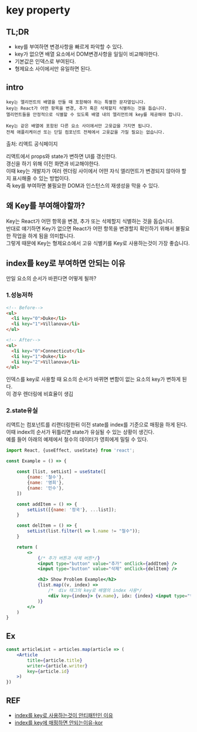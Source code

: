 # key property


## TL;DR
- key를 부여하면 변경사항을 빠르게 파악할 수 있다.
- key가 없으면 배열 요소에서 DOM변경사항을 일일이 비교해야한다. 
- 기본값은 인덱스로 부여된다.
- 형제요소 사이에서만 유일하면 된다.

## intro

    key는 엘리먼트의 배열을 만들 때 포함해야 하는 특별한 문자열입니다. 
    key는 React가 어떤 항목을 변경, 추가 혹은 삭제할지 식별하는 것을 돕습니다. 
    엘리먼트들을 안정적으로 식별할 수 있도록 배열 내의 엘리먼트에 key를 제공해야 합니다.

    Key는 같은 배열에 포함된 다른 요소 사이에서만 고윳값을 가지면 됩니다. 
    전체 애플리케이션 또는 단일 컴포넌트 전체에서 고윳값을 가질 필요는 없습니다.
출처: 리액트 공식페이지

리액트에서 props와 state가 변하면 UI를 갱신한다.  
갱신을 하기 위해 이전 화면과 비교해야한다.  
이때 key는 개발자가 여러 렌더링 사이에서 어떤 자식 엘리먼트가 변경되지 않아야 할지 표시해줄 수 있는 방법이다.  
즉 key를 부여하면 불필요한 DOM과 인스턴스의 재생성을 막을 수 있다.



## 왜 Key를 부여해야할까?
Key는 React가 어떤 항목을 변경, 추가 또는 삭제할지 식별하는 것을 돕습니다.  
반대로 얘기하면 Key가 없으면 React가 어떤 항목을 변경할지 확인하기 위해서 불필요한 작업을 하게 됨을 의미합니다.  
그렇게 때문에 Key는 형제요소에서 고유 식별키를 Key로 사용하는것이 가장 좋습니다.  


## index를 key로 부여하면 안되는 이유
만일 요소의 순서가 바뀐다면 어떻게 될까?

### 1.성능저하
```html
<!-- Before-->
<ul>
  <li key="0">Duke</li>
  <li key="1">Villanova</li>
</ul>

<!-- After-->
<ul>
  <li key="0">Connecticut</li>
  <li key="1">Duke</li>
  <li key="2">Villanova</li>
</ul>
```
인덱스를 key로 사용할 때 요소의 순서가 바뀌면 변함이 없는 요소의 key가 변하게 된다.  
이 경우 렌더링에 비효율이 생김

### 2.state유실
리액트는 컴포넌트를 리랜더링한뒤 이전 state를 index를 기준으로 매핑을 하게 된다.  
이때 index의 순서가 뒤틀리면 state가 유실될 수 있는 상황이 생긴다.  
예를 들어 아래의 예제에서 철수의 데이터가 영희에게 밀릴 수 있다.


```jsx
import React, {useEffect, useState} from 'react';

const Example = () => {
    
    const [list, setList] = useState([
        {name: '철수'},
        {name: '영희'},
        {name: '민수'},
    ])

    const addItem = () => {
        setList([{name: '정국'}, ...list]);
    }

    const delItem = () => {
        setList(list.filter(l => l.name != "철수"));
    }

    return (
        <>
            {/* 추가 버튼과 삭제 버튼*/}
            <input type="button" value="추가" onClick={addItem} />
            <input type="button" value="삭제" onClick={delItem} />

            <h2> Show Problem Example</h2>
            {list.map((v, index) => 
                /*  div 태그의 key로 배열의 index 사용*/
                <div key={index}> {v.name}, idx: {index} <input type="text" /> </div> 
            )}
        </>
    )
}

```



## Ex 

```jsx
const articleList = articles.map(article => (
	<Article
		title={article.title}
		writer={article.writer}
		key={article.id}
	>)
})
```



## REF
- [index를 key로 사용하는것이 안티패턴인 이유](https://medium.com/@robinpokorny/index-as-a-key-is-an-anti-pattern-e0349aece318)
- [index를 key에 매핑하면 안되는이유-kor](https://medium.com/sjk5766/react-%EB%B0%B0%EC%97%B4%EC%9D%98-index%EB%A5%BC-key%EB%A1%9C-%EC%93%B0%EB%A9%B4-%EC%95%88%EB%90%98%EB%8A%94-%EC%9D%B4%EC%9C%A0-3ce48b3a18fb)
